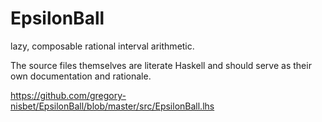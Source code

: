 EpsilonBall
===========

lazy, composable rational interval arithmetic.

The source files themselves are literate Haskell and should serve as their own documentation and rationale.

https://github.com/gregory-nisbet/EpsilonBall/blob/master/src/EpsilonBall.lhs

